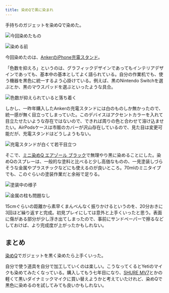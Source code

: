 ```yaml
---
title: 染めQで黒に染まれ
---
```

手持ちのガジェットを染めQで染めた。

![](https://lh4.googleusercontent.com/fjHBKtxD2YpAJXu3pd11xosTSKVLvR6_k16SY-IZGEIdqtBHBhi8op0x4QnRnG79emGg3Z5hhrUqjcjNMOLDOmQmQSumUbQ69ORf1viiiHH3V5HJzZ6DH9fZGIwHt2efcMc_bNKPWYqLcQrzcphKpo7iG3L-QpIKKHqaN28EbmMH4-W-H4TtQyfWy22V "今回染めたもの")

![](https://lh5.googleusercontent.com/PNQAgelcskXU6MOl5DPUa5WGHljpgRk88sNVC0g6qqThDu9WZlSbSH0zBKP_UaMIz5OrVhjV5AMOuPEVtvskxZLSDKjB9xTgXREqZqBQWRzB-in0bRUwr_OxkyD-RPweWkwTHQd2nVkNMelIitnwvcCKJCWjttV1z1HVfD8gyDdylABS1rMby8uClgZI "染める前")

今回染めたのは、[AnkerのiPhone充電スタンド](https://r7kamura.com/articles/2021-09-06-anker-iphone-stand)。

「色数を抑えろ」というのは、グラフィックデザインであってもインテリアデザインであっても、基本中の基本としてよく語られている。自分の作業机でも、使う機器を黒色に統一するよう心掛けている。例えば、黒のNintendo Switchを選ぶとか、黒のマウスパッドを選ぶといったような具合。

![](https://lh5.googleusercontent.com/2GBSilPx5hu3pzrcvvekpVB0KLU-Z4OS9lXsE9duZGAdChcYc-gt0soOeF11c5r2vWIvMhtcd2srpUT9OIzLyllFgpPh3lVu_uwZdvifJfNcyOAg--Qre3V4RP9dESku64loMlS9eCBLN0eYrsZrwDXGSl9p5gdhQIe9d1kmwP_KtXt82QTrJzWo02Ad "色数が抑えられていると落ち着く")

しかし、一昨年購入したAnkerの充電スタンドには白のものしか無かったので、統一感が無く目立ってしまっていた。このデバイスはアクセントカラーを入れて目立たせたいような存在ではないので、できれば周りの色と合わせて溶け込ませたい。AirPodsケースは市販のカバーが沢山存在しているので、見た目は変更可能だが、充電スタンドはどうしようもない。

![](https://lh3.googleusercontent.com/xKisQzIdxUigtc-5BKKMsgu6nvSdZpkFcUEdD2PNhm6rn0FAqTkqQ3bY5-L1gvoi_3cQIbeorlnOU-k8dvkzY0K-bjwLMk1BDSfaMgkm4ksY-y2psrZsgvQU70skxE2pazlCAq9H8P-758RuWoITObSTgKEcZ80Z9cbgigNaqipFRDPw-HKig2ZnkYdV "充電スタンドが白くて若干目立つ")

そこで、[ミニ染めQ エアゾール ブラック](https://www.amazon.co.jp/dp/B003QMFUKO)で無理やり黒に染めることにした。染めQのスプレーは、一般的な塗料と比べると少し高価なものの、一見塗装しづらそうな金属やプラスチックなどにも使えるのが良いところ。70mlのミニタイプでも、このぐらいの塗装作業だと余裕で足りる。

![](https://lh5.googleusercontent.com/vfc1m9V8a7JuMFVt9Zj1DeXfwPmhSde-Gmz92YRwcduXHbVywO6CId9rteHNKeBIwbRI6JoSJ-9M_ZkyTrj_zuS0LjlQ4KmXDnGaLgk501qrg2_-mDzBQsLW8oWHFoA94C_arTP-yFlVlRnHbXoF6AFPYXa7iXeERi2fqLkViweBSzt-uq6ImLLTIh8x "塗装中の様子")

![](https://lh4.googleusercontent.com/5Dv6LgTZLPtsoJ6NZKq3TySih7H6HerIhaC2UTPmqFejt9os94mTowxK-kgezo3KT6leHoqmkdqdkL14TXT-W6Iwb0-F-MT1CbQI93XZVEKbUKyTmOCYsbs4Bgd5Z9fLxwGZLHhSozunE1qaP-vAwrJmewF5K6mD7Xw3Y3zC5Y3EIFUheQqLygt0oP-r "金属の柱も問題なし")

15cmぐらいの距離から素早くまんべんなく振りかけるというのを、20分おきに3回ほど繰り返すと完成。初見プレイにしては意外と上手くいったと思う。表面に傷がある部分が少し浮き出てしまったので、事前にサンドペーパーで擦るなどしておけば、より完成度が上がったかもしれない。

まとめ
---

[染めQ](https://www.amazon.co.jp/dp/B003QMFUKO)でガジェットを黒く染めたら上手くいった。

自分で使う道具を自分で加工していくのは楽しい。こうなってくるとYetiのマイクも染めてみたくなっている。購入してもう七年目になり、[SHURE MV7](https://www.amazon.co.jp/dp/B08KY7G1GV)とかの軽くて黒いダイナミックマイクに買い替えようかと考えていたけれど、染めQで黒色に染めるのを試してみても良いかもしれない。
